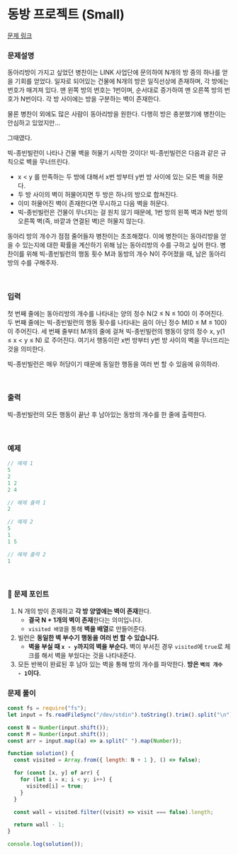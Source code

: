 # **동방 프로젝트 (Small)**

[문제 링크](https://www.acmicpc.net/problem/14594)

### 문제설명

동아리방이 가지고 싶었던 병찬이는 LINK 사업단에 문의하여 N개의 방 중의 하나를 얻을 기회를 얻었다. 일자로 되어있는 건물에 N개의 방은 일직선상에 존재하며, 각 방에는 번호가 매겨져 있다. 맨 왼쪽 방의 번호는 1번이며, 순서대로 증가하여 맨 오른쪽 방의 번호가 N번이다. 각 방 사이에는 방을 구분하는 벽이 존재한다.

물론 병찬이 외에도 많은 사람이 동아리방을 원한다. 다행히 방은 충분했기에 병찬이는 안심하고 있었지만…

그때였다.

빅-종빈빌런이 나타나 건물 벽을 허물기 시작한 것이다! 빅-종빈빌런은 다음과 같은 규칙으로 벽을 무너뜨린다.

- x < y 를 만족하는 두 방에 대해서 x번 방부터 y번 방 사이에 있는 모든 벽을 허문다.
- 두 방 사이의 벽이 허물어지면 두 방은 하나의 방으로 합쳐진다.
- 이미 허물어진 벽이 존재한다면 무시하고 다음 벽을 허문다.
- 빅-종빈빌런은 건물이 무너지는 걸 원치 않기 때문에, 1번 방의 왼쪽 벽과 N번 방의 오른쪽 벽(즉, 바깥과 연결된 벽)은 허물지 않는다.

동아리 방의 개수가 점점 줄어들자 병찬이는 초조해졌다. 이에 병찬이는 동아리방을 얻을 수 있는지에 대한 확률을 계산하기 위해 남는 동아리방의 수를 구하고 싶어 한다. 병찬이를 위해 빅-종빈빌런의 행동 횟수 M과 동방의 개수 N이 주어졌을 때, 남은 동아리방의 수를 구해주자.

<br>

### 입력

첫 번째 줄에는 동아리방의 개수를 나타내는 양의 정수 N(2 ≤ N ≤ 100) 이 주어진다. 두 번째 줄에는 빅-종빈빌런의 행동 횟수를 나타내는 음이 아닌 정수 M(0 ≤ M ≤ 100) 이 주어진다. 세 번째 줄부터 M개의 줄에 걸쳐 빅-종빈빌런의 행동이 양의 정수 x, y(1 ≤ x < y ≤ N) 로 주어진다. 여기서 행동이란 x번 방부터 y번 방 사이의 벽을 무너뜨리는 것을 의미한다.

빅-종빈빌런은 매우 허당이기 때문에 동일한 행동을 여러 번 할 수 있음에 유의하라.

<br>

### 출력

빅-종빈빌런의 모든 행동이 끝난 후 남아있는 동방의 개수를 한 줄에 출력한다.

<br>

### 예제

```jsx
// 예제 1
5
2
1 2
2 4

// 예제 출력 1
2

// 예제 2
5
1
1 5

// 예제 출력 2
1
```

<br>

### 📕 문제 포인트

1. N 개의 방이 존재하고 **각 방 양옆에는 벽이 존재**한다.
   - **결국 N + 1개의 벽이 존재**한다는 의미입니다.
   - `visited 배열`을 통해 **벽을 배열**로 만들어준다.
2. 빌런은 **동일한 벽 부수기 행동을 여러 번 할 수 있습니다.**
   - **벽을 부실 때 `x - y`까지의 벽을 부순다.** 벽이 부서진 경우 `visited`에 `true`로 체크를 해서 벽을 부쉈다는 것을 나타내준다.
3. 모든 반복이 완료된 후 남아 있는 벽을 통해 방의 개수를 파악한다. **방은 `벽의 개수  - 1`이다.**

### 문제 풀이

```js
const fs = require("fs");
let input = fs.readFileSync("/dev/stdin").toString().trim().split("\n");

const N = Number(input.shift());
const M = Number(input.shift());
const arr = input.map((a) => a.split(" ").map(Number));

function solution() {
  const visited = Array.from({ length: N + 1 }, () => false);

  for (const [x, y] of arr) {
    for (let i = x; i < y; i++) {
      visited[i] = true;
    }
  }

  const wall = visited.filter((visit) => visit === false).length;

  return wall - 1;
}

console.log(solution());
```
